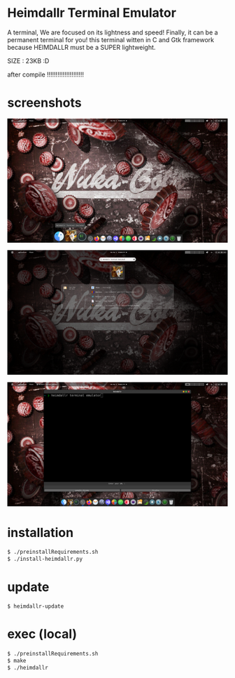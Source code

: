 # Heimdallr Terminal Emulator

A terminal,
We are focused on its lightness and speed!
Finally, it can be a permanent terminal for you!
this terminal witten in C and Gtk framework
because HEIMDALLR must be a SUPER lightweight.


SIZE : 23KB :D


after compile !!!!!!!!!!!!!!!!!!!!!


# screenshots

![screenshots](screenshots/1.png)

![screenshots](screenshots/2.png)

![screenshots](screenshots/3.png)

# installation 
    $ ./preinstallRequirements.sh
    $ ./install-heimdallr.py

# update
    $ heimdallr-update

# exec (local)
    $ ./preinstallRequirements.sh
    $ make
    $ ./heimdallr

